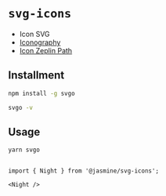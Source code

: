 # `svg-icons`

- Icon SVG
- [Iconography](https://wantedlab.atlassian.net/wiki/spaces/WAN/pages/147128477/Iconography)
- [Icon Zeplin Path](https://zpl.io/V45eAwQ)

## Installment

```sh
npm install -g svgo

svgo -v
```

## Usage

```sh
yarn svgo
```

```tsx

import { Night } from '@jasmine/svg-icons';

<Night />
```